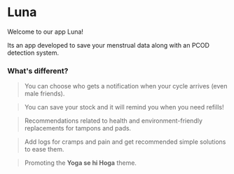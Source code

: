 # Luna

Welcome to our app Luna!

Its an app developed to save your menstrual data along with an PCOD detection system.

### What's different?

> You can choose who gets a notification when your cycle arrives (even male friends).

> You can save your stock and it will remind you when you need refills!

> Recommendations related to health and environment-friendly replacements for tampons and pads.

> Add logs for cramps and pain and get recommended simple solutions to ease them.

> Promoting the **Yoga se hi Hoga** theme.

